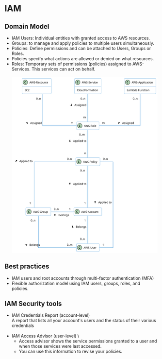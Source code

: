 # IAM

## Domain Model
- IAM Users: Individual entities with granted access to AWS resources.
- Groups: to manage and apply policies to multiple users simultaneously.
- Policies: Define permissions and can be attached to Users, Groups or Roles. 
- Policies specify what actions are allowed or denied on what resources.
- Roles: Temporary sets of permissions (policies) assigned to AWS-Services. 
This services can act on behalf.
  <br/>
  <br/>
  ![](../uml/IAM/IAM-domain-model.svg)

## Best practices
- IAM users and root accounts through multi-factor authentication (MFA)
- Flexible authorization model using IAM users, groups, roles, and policies.

## IAM Security tools
- IAM Credentials Report (account-level) \
A report that lists all your account's users and the status of their various
credentials
  <br/>
  <br/>
- IAM Access Advisor (user-level) \
   - Access advisor shows the service permissions granted to a user and when those
services were last accessed.
   - You can use this information to revise your policies.